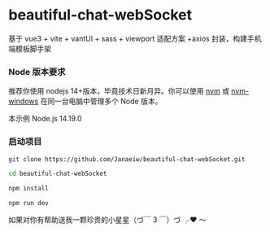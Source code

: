 # beautiful-chat-webSocket

基于 vue3 + vite + vantUI + sass + viewport 适配方案 +axios 封装，构建手机端模板脚手架

### Node 版本要求

推荐你使用 nodejs 14+版本，毕竟技术日新月异。你可以使用 [nvm](https://github.com/nvm-sh/nvm) 或 [nvm-windows](https://github.com/coreybutler/nvm-windows) 在同一台电脑中管理多个 Node 版本。

本示例 Node.js 14.19.0

### 启动项目

```bash
git clone https://github.com/Janaeiw/beautiful-chat-webSocket.git

cd beautiful-chat-webSocket

npm install

npm run dev
```

如果对你有帮助送我一颗珍贵的小星星（づ￣ 3 ￣）づ ╭❤ ～

